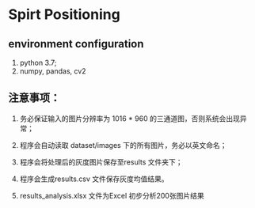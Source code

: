 # Spirt Positioning

## environment configuration

1. python 3.7;
2. numpy, pandas, cv2



## 注意事项：

1. 务必保证输入的图片分辨率为 1016 * 960 的三通道图，否则系统会出现异常；

2. 程序会自动读取 dataset/images 下的所有图片，务必以英文命名；

3. 程序会将处理后的灰度图片保存至results 文件夹下；

4. 程序会生成results.csv 文件保存灰度均值结果。

5. results_analysis.xlsx 文件为Excel 初步分析200张图片结果
